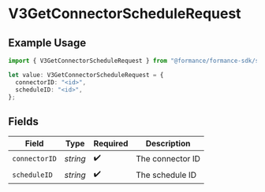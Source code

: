 # V3GetConnectorScheduleRequest

## Example Usage

```typescript
import { V3GetConnectorScheduleRequest } from "@formance/formance-sdk/sdk/models/operations";

let value: V3GetConnectorScheduleRequest = {
  connectorID: "<id>",
  scheduleID: "<id>",
};
```

## Fields

| Field              | Type               | Required           | Description        |
| ------------------ | ------------------ | ------------------ | ------------------ |
| `connectorID`      | *string*           | :heavy_check_mark: | The connector ID   |
| `scheduleID`       | *string*           | :heavy_check_mark: | The schedule ID    |
